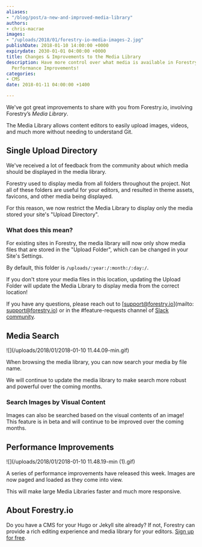 ```yaml
---
aliases:
- "/blog/post/a-new-and-improved-media-library"
authors:
- chris-macrae
images:
- "/uploads/2018/01/forestry-io-media-images-2.jpg"
publishDate: 2018-01-10 14:00:00 +0000
expirydate: 2030-01-01 04:00:00 +0000
title: Changes & Improvements to the Media Library
description: Have more control over what media is available in Forestry + Search &
  Performance Improvements!
categories:
- CMS
date: 2018-01-11 04:00:00 +1400

---
```

We've got great improvements to share with you from Forestry.io, involving Forestry’s _Media Library_.

The Media Library allows content editors to easily upload images, videos, and much more without needing to understand Git.

## **Single Upload Directory**

We've received a lot of feedback from the community about which media should be displayed in the media library.

Forestry used to display media from all folders throughout the project. Not all of these folders are useful for your editors, and resulted in theme assets, favicons, and other media being displayed.

For this reason, we now restrict the Media Library to display only the media stored your site's "Upload Directory".

### What does this mean?

For existing sites in Forestry, the media library will now only show media files that are stored in the "Upload Folder", which can be changed in your Site's Settings.

By default, this folder is `/uploads/:year:/:month:/:day:/`.

If you don't store your media files in this location, updating the Upload Folder will update the Media Library to display media from the correct location!

If you have any questions, please reach out to [support@forestry.io](mailto: support@forestry.io) or in the #feature-requests channel of [Slack community](https://forestry.io/blog/post/join-our-slack-community/).

## Media Search

![](/uploads/2018/01/2018-01-10 11.44.09-min.gif)

When browsing the media library, you can now search your media by file name.

We will continue to update the media library to make search more robust and powerful over the coming months.

### Search Images by Visual Content

Images can also be searched based on the visual contents of an image! This feature is in beta and will continue to be improved over the coming months.

## Performance Improvements

![](/uploads/2018/01/2018-01-10 11.48.19-min (1).gif)

A series of performance improvements have released this week. Images are now paged and loaded as they come into view.

This will make large Media Libraries faster and much more responsive.

## About Forestry.io

Do you have a CMS for your Hugo or Jekyll site already? If not, Forestry can provide a rich editing experience and media library for your editors. [Sign up for free](https://app.forestry.io/signup).